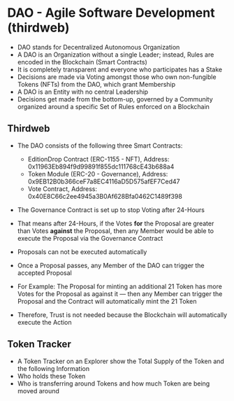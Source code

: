 # DAO - Agile Software Development (thirdweb)

* DAO stands for Decentralized Autonomous Organization
* A DAO is an Organization without a single Leader; instead, Rules are encoded in the Blockchain (Smart Contracts)
* It is completely transparent and everyone who participates has a Stake
* Decisions are made via Voting amongst those who own non-fungible Tokens (NFTs) from the DAO, which grant Membership
* A DAO is an Entity with no central Leadership
* Decisions get made from the bottom-up, governed by a Community organized around a specific Set of Rules enforced on a Blockchain

## Thirdweb

* The DAO consists of the following three Smart Contracts:

    * EditionDrop Contract (ERC-1155 - NFT), Address: 0x11963Eb894f9d99891f855dc111768cE43b688a4
    * Token Module (ERC-20 - Governance), Address: 0x9EB12B0b366ceF7a8EC4116aD5D575afEF7Ced47
    * Vote Contract, Address: 0x40E8C66c2ee4945a3B0Af628Bfa0462C1489f398

* The Governance Contract is set up to stop Voting after 24-Hours
* That means after 24-Hours, if the Votes __for__ the Proposal are greater than Votes __against__ the Proposal, then any Member would be able to execute the Proposal via the Governance Contract
* Proposals can not be executed automatically
* Once a Proposal passes, any Member of the DAO can trigger the accepted Proposal
* For Example: The Proposal for minting an additional 21 Token has more Votes for the Proposal as against it — then any Member can trigger the Proposal and the Contract will automatically mint the 21 Token
* Therefore, Trust is not needed because the Blockchain will automatically execute the Action

## Token Tracker

* A Token Tracker on an Explorer show the Total Supply of the Token and the following Information
* Who holds these Token
* Who is transferring around Tokens and how much Token are being moved around
